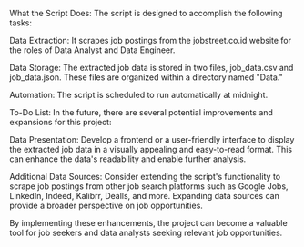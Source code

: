 What the Script Does:
The script is designed to accomplish the following tasks:

Data Extraction: It scrapes job postings from the jobstreet.co.id website for the roles of Data Analyst and Data Engineer.

Data Storage: The extracted job data is stored in two files, job_data.csv and job_data.json. These files are organized within a directory named "Data."

Automation: The script is scheduled to run automatically at midnight.

To-Do List:
In the future, there are several potential improvements and expansions for this project:

Data Presentation: Develop a frontend or a user-friendly interface to display the extracted job data in a visually appealing and easy-to-read format. This can enhance the data's readability and enable further analysis.

Additional Data Sources: Consider extending the script's functionality to scrape job postings from other job search platforms such as Google Jobs, LinkedIn, Indeed, Kalibrr, Dealls, and more. Expanding data sources can provide a broader perspective on job opportunities.

By implementing these enhancements, the project can become a valuable tool for job seekers and data analysts seeking relevant job opportunities.
